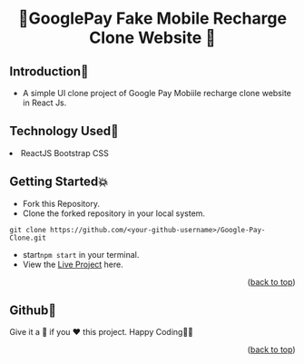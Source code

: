 # <p align="center">🔄GooglePay Fake Mobile Recharge Clone Website 🔄</p>

<!-- --------------------------------------------------------------------------------------------------------------------------------------------------------- -->

<div id="top"></div>

<h2>Introduction📌</h2>

- A simple UI clone project of Google Pay Mobiile recharge clone website in React Js.

<!-- --------------------------------------------------------------------------------------------------------------------------------------------------------- -->

<h2>Technology Used🚀</h2>

<li>
  ReactJS
  Bootstrap
  CSS
</li>

<!-- --------------------------------------------------------------------------------------------------------------------------------------------------------- -->

<h2>Getting Started💥</h2>

- Fork this Repository.
- Clone the forked repository in your local system.
```
git clone https://github.com/<your-github-username>/Google-Pay-Clone.git
```
-  start`npm start` in your terminal.
- View the [Live Project](https://gpay-recharge-offers.vercel.app/) here.

<p align="right">(<a href="#top">back to top</a>)</p>

<!-- --------------------------------------------------------------------------------------------------------------------------------------------------------- -->

<h2>Github🧡</h2
(https://github.com/GoutamHX)
<h3>Give it a 🌟 if you ❤ this project. Happy Coding👨‍💻</h3>

<p align="right">(<a href="#top">back to top</a>)</p>
